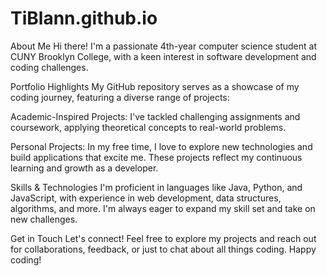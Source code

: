# TiBlann.github.io
About Me
Hi there! I'm a passionate 4th-year computer science student at CUNY Brooklyn College, with a keen interest in software development and coding challenges.

Portfolio Highlights
My GitHub repository serves as a showcase of my coding journey, featuring a diverse range of projects:

Academic-Inspired Projects: I've tackled challenging assignments and coursework, applying theoretical concepts to real-world problems.

Personal Projects: In my free time, I love to explore new technologies and build applications that excite me. These projects reflect my continuous learning and growth as a developer.

Skills & Technologies
I'm proficient in languages like Java, Python, and JavaScript, with experience in web development, data structures, algorithms, and more. I'm always eager to expand my skill set and take on new challenges.

Get in Touch
Let's connect! Feel free to explore my projects and reach out for collaborations, feedback, or just to chat about all things coding. Happy coding!
